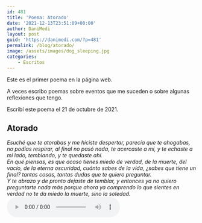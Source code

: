 ```yaml
---
id: 481
title: 'Poema: Atorado'
date: '2021-12-13T23:51:09+00:00'
author: DaniMedi
layout: post
guid: 'https://danimedi.com/?p=481'
permalink: /blog/atorado/
image: /assets/images/dog_sleeping.jpg
categories:
    - Escritos
---
```


Este es el primer poema en la página web.

A veces escribo poemas sobre eventos que me suceden o sobre algunas reflexiones que tengo.

Escribí este poema el 21 de octubre de 2021.

## Atorado

<em>
Esuché que te atorabas y me hiciste despertar,  
parecía que te ahogabas, no podías respirar,  
al final no pasó nada, te acercaste a mí,  
y te echaste a mi lado, temblando, y te quedaste ahí.  
<br>
En qué piensas,  
es que acaso tienes miedo de verdad,  
de la muerte, del vacío, de la eterna oscuridad,  
cuánto sabes de la vida, ¿sabes que tiene un final?  
tantas cosas, tantas dudas que te quiero preguntar.  
<br>
Y te abrazo  
y de pronto  
dejaste de temblar,  
y entonces  
ya no quiero  
preguntarte nada más  
porque ahora ya comprendo lo que sientes en verdad  
no te da miedo la muerte, sino la soledad.  
</em>
<br>
<audio controls>
  <source src="/assets/audios/poema_atorado.mp3" type="audio/mpeg">
</audio>
